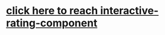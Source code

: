 # [click here to reach interactive-rating-component](https://musatirgithub.github.io/interactive-rating-component/)
